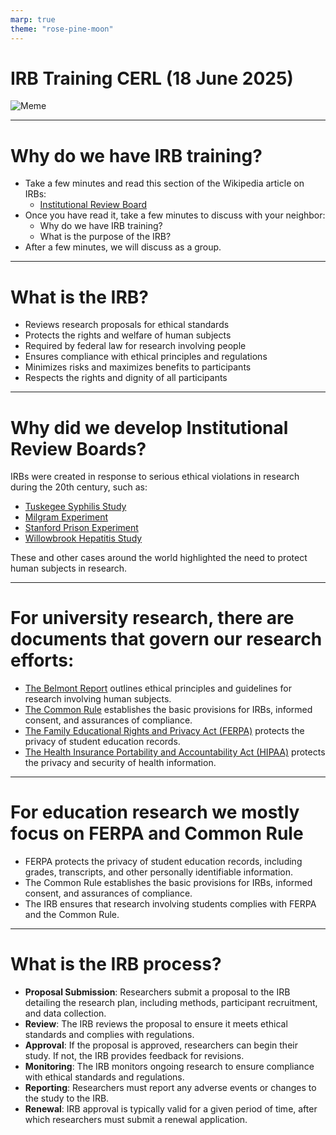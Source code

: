 ```yaml
---
marp: true
theme: "rose-pine-moon"
---
```


# IRB Training CERL (18 June 2025)

![Meme](https://media.makeameme.org/created/one-does-not-84131e614a.jpg)

---

# Why do we have IRB training?

- Take a few minutes and read this section of the Wikipedia article on IRBs:
  - [Institutional Review Board](https://en.wikipedia.org/wiki/Institutional_review_board#United_States_mandate_for_IRBs)
- Once you have read it, take a few minutes to discuss with your neighbor:
  - Why do we have IRB training?
  - What is the purpose of the IRB?
- After a few minutes, we will discuss as a group.

---

# What is the IRB?
- Reviews research proposals for ethical standards
- Protects the rights and welfare of human subjects
- Required by federal law for research involving people
- Ensures compliance with ethical principles and regulations
- Minimizes risks and maximizes benefits to participants
- Respects the rights and dignity of all participants

--- 

# Why did we develop Institutional Review Boards?

IRBs were created in response to serious ethical violations in research during the 20th century, such as:

- [Tuskegee Syphilis Study](https://en.wikipedia.org/wiki/Tuskegee_Syphilis_Study)
- [Milgram Experiment](https://en.wikipedia.org/wiki/Milgram_experiment)
- [Stanford Prison Experiment](https://en.wikipedia.org/wiki/Stanford_prison_experiment)
- [Willowbrook Hepatitis Study](https://en.wikipedia.org/wiki/Willowbrook_State_School#Hepatitis_studies)

These and other cases around the world highlighted the need to protect human subjects in research.

---

# For university research, there are documents that govern our research efforts:

- [The Belmont Report](https://www.hhs.gov/ohrp/regulations-and-policy/belmont-report/index.html) outlines ethical principles and guidelines for research involving human subjects.
- [The Common Rule](https://www.hhs.gov/ohrp/regulations-and-policy/regulations/common-rule/index.html) establishes the basic provisions for IRBs, informed consent, and assurances of compliance.
- [The Family Educational Rights and Privacy Act (FERPA)](https://www2.ed.gov/policy/gen/guid/fpco/ferpa/index.html) protects the privacy of student education records.
- [The Health Insurance Portability and Accountability Act (HIPAA)](https://www.hhs.gov/hipaa/index.html) protects the privacy and security of health information.

---

# For education research we mostly focus on FERPA and Common Rule

- FERPA protects the privacy of student education records, including grades, transcripts, and other personally identifiable information.
- The Common Rule establishes the basic provisions for IRBs, informed consent, and assurances of compliance.
- The IRB ensures that research involving students complies with FERPA and the Common Rule.

---

# What is the IRB process?

- **Proposal Submission**: Researchers submit a proposal to the IRB detailing the research plan, including methods, participant recruitment, and data collection.
- **Review**: The IRB reviews the proposal to ensure it meets ethical standards and complies with regulations.
- **Approval**: If the proposal is approved, researchers can begin their study. If not, the IRB provides feedback for revisions.
- **Monitoring**: The IRB monitors ongoing research to ensure compliance with ethical standards and regulations.
- **Reporting**: Researchers must report any adverse events or changes to the study to the IRB.
- **Renewal**: IRB approval is typically valid for a given period of time, after which researchers must submit a renewal application.
